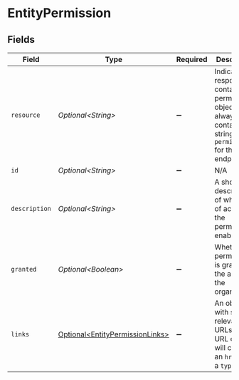 # EntityPermission


## Fields

| Field                                                                                                               | Type                                                                                                                | Required                                                                                                            | Description                                                                                                         | Example                                                                                                             |
| ------------------------------------------------------------------------------------------------------------------- | ------------------------------------------------------------------------------------------------------------------- | ------------------------------------------------------------------------------------------------------------------- | ------------------------------------------------------------------------------------------------------------------- | ------------------------------------------------------------------------------------------------------------------- |
| `resource`                                                                                                          | *Optional\<String>*                                                                                                 | :heavy_minus_sign:                                                                                                  | Indicates the response contains a permission object. Will always contain the string `permission` for this<br/>endpoint. | permission                                                                                                          |
| `id`                                                                                                                | *Optional\<String>*                                                                                                 | :heavy_minus_sign:                                                                                                  | N/A                                                                                                                 | payments.read                                                                                                       |
| `description`                                                                                                       | *Optional\<String>*                                                                                                 | :heavy_minus_sign:                                                                                                  | A short description of what kind of access the permission enables.                                                  | View your payments                                                                                                  |
| `granted`                                                                                                           | *Optional\<Boolean>*                                                                                                | :heavy_minus_sign:                                                                                                  | Whether this permission is granted to the app by the organization.                                                  | true                                                                                                                |
| `links`                                                                                                             | [Optional\<EntityPermissionLinks>](../../models/components/EntityPermissionLinks.md)                                | :heavy_minus_sign:                                                                                                  | An object with several relevant URLs. Every URL object will contain an `href` and a `type` field.                   |                                                                                                                     |